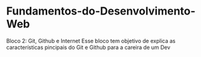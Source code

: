 # Fundamentos-do-Desenvolvimento-Web
Bloco 2: Git, Github e Internet
Esse bloco tem objetivo de explica as características pincipais do Git e Github para a careira de um Dev
